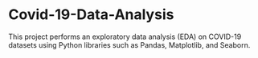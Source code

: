 # Covid-19-Data-Analysis
This project performs an exploratory data analysis (EDA) on COVID-19 datasets using Python libraries such as Pandas, Matplotlib, and Seaborn.
